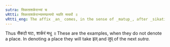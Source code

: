 ```yaml
---
sutra: सिकताशर्कराभ्यां च
vRtti: सिकताशर्कराभ्यामण्प्रत्ययो भवति मत्वर्थे ॥
vRtti_eng: The affix _an_ comes, in the sense of _matup_, after _sikati_ and _sarkara_.
---
```

Thus सैकटो घटः, शार्करं मधु ॥ These are the examples, when they do not denote a place. In denoting a place they will take इल् and लुप् of the next _sutra_.
